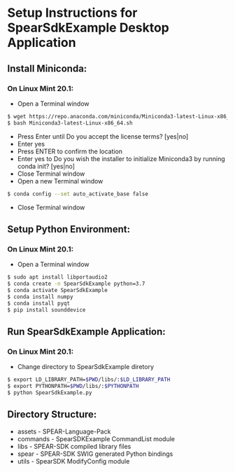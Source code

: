 # Setup Instructions for SpearSdkExample Desktop Application

## Install Miniconda:

### On Linux Mint 20.1:

- Open a Terminal window
```bash
$ wget https://repo.anaconda.com/miniconda/Miniconda3-latest-Linux-x86_64.sh
$ bash Miniconda3-latest-Linux-x86_64.sh
```
- Press Enter until Do you accept the license terms? [yes|no]
- Enter yes
- Press ENTER to confirm the location
- Enter yes to Do you wish the installer to initialize Miniconda3 by running conda init? [yes|no]
- Close Terminal window
- Open a new Terminal window
```bash
$ conda config --set auto_activate_base false
```
- Close Terminal window

## Setup Python Environment:

### On Linux Mint 20.1:

- Open a Terminal window
```bash
$ sudo apt install libportaudio2
$ conda create -n SpearSdkExample python=3.7
$ conda activate SpearSdkExample
$ conda install numpy
$ conda install pyqt
$ pip install sounddevice
```
## Run SpearSdkExample Application:

### On Linux Mint 20.1:

- Change directory to SpearSdkExample diretory
```bash
$ export LD_LIBRARY_PATH=$PWD/libs/:$LD_LIBRARY_PATH
$ export PYTHONPATH=$PWD/libs/:$PYTHONPATH
$ python SpearSdkExample.py
```

## Directory Structure:

- assets - SPEAR-Language-Pack
- commands - SpearSDKExample CommandList module
- libs - SPEAR-SDK compiled library files
- spear - SPEAR-SDK SWIG generated Python bindings
- utils - SpearSDK ModifyConfig module
